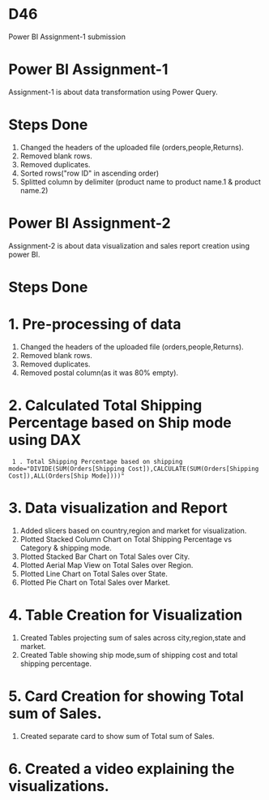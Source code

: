 # D46
Power BI Assignment-1 submission

# Power BI Assignment-1
Assignment-1 is about data transformation using Power Query.

# Steps Done
1. Changed the headers of the uploaded file (orders,people,Returns).
2. Removed blank rows.
3. Removed duplicates.
4. Sorted rows("row ID" in ascending order)
5. Splitted column by delimiter (product name to  product name.1 & product name.2)
   
# Power BI Assignment-2
Assignment-2 is about data visualization and sales report creation using power BI. 
# Steps Done
  # 1. Pre-processing of data
1. Changed the headers of the uploaded file (orders,people,Returns).
2. Removed blank rows.
3. Removed duplicates.
4. Removed postal column(as it was 80% empty).
  # 2. Calculated Total Shipping Percentage based on Ship mode using DAX
     1 . Total Shipping Percentage based on shipping mode="DIVIDE(SUM(Orders[Shipping Cost]),CALCULATE(SUM(Orders[Shipping Cost]),ALL(Orders[Ship Mode])))"
  # 3. Data visualization and Report 
 1. Added slicers based on country,region and market for visualization.
 2. Plotted Stacked Column Chart on Total Shipping Percentage vs Category & shipping mode.
 3. Plotted Stacked Bar Chart on Total Sales over City.
 4. Plotted Aerial Map View on Total Sales over Region.
 5. Plotted Line Chart on Total Sales over State.
 6. Plotted Pie Chart on Total Sales over Market.
  # 4. Table Creation for Visualization  
1. Created Tables projecting sum of sales across city,region,state and market.   
2. Created Table showing ship mode,sum of shipping cost and total shipping percentage.
  # 5. Card Creation for showing Total sum of Sales.
1. Created separate card to show sum of Total sum of Sales.
  # 6. Created a video explaining the visualizations.   
